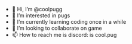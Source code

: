 - 👋 Hi, I’m @coolpugg
- 👀 I’m interested in pugs
- 🌱 I’m currently learning coding once in a while
- 💞️ I’m looking to collaborate on game
- 📫 How to reach me is discord: is cool.pug
